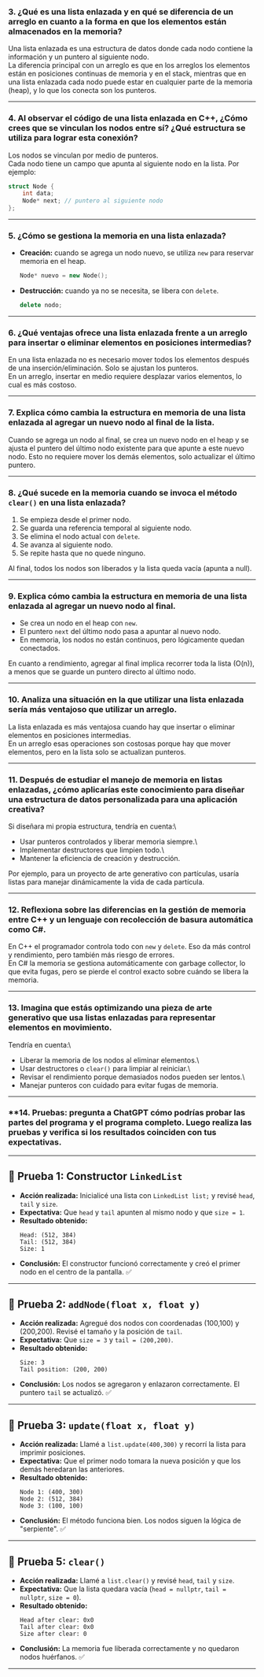 ### 3. ¿Qué es una lista enlazada y en qué se diferencia de un arreglo en cuanto a la forma en que los elementos están almacenados en la memoria?
Una lista enlazada es una estructura de datos donde cada nodo contiene la información y un puntero al siguiente nodo.  
La diferencia principal con un arreglo es que en los arreglos los elementos están en posiciones continuas de memoria y en el stack, mientras que en una lista enlazada cada nodo puede estar en cualquier parte de la memoria (heap), y lo que los conecta son los punteros.

---

### 4. Al observar el código de una lista enlazada en C++, ¿Cómo crees que se vinculan los nodos entre sí? ¿Qué estructura se utiliza para lograr esta conexión?
Los nodos se vinculan por medio de punteros.  
Cada nodo tiene un campo que apunta al siguiente nodo en la lista. Por ejemplo:

```cpp
struct Node {
    int data;
    Node* next; // puntero al siguiente nodo
};
```

---

### 5. ¿Cómo se gestiona la memoria en una lista enlazada?
- **Creación:** cuando se agrega un nodo nuevo, se utiliza `new` para reservar memoria en el heap.
  ```cpp
  Node* nuevo = new Node();
  ```
- **Destrucción:** cuando ya no se necesita, se libera con `delete`.
  ```cpp
  delete nodo;
  ```
---

### 6. ¿Qué ventajas ofrece una lista enlazada frente a un arreglo para insertar o eliminar elementos en posiciones intermedias?
En una lista enlazada no es necesario mover todos los elementos después de una inserción/eliminación. Solo se ajustan los punteros.  
En un arreglo, insertar en medio requiere desplazar varios elementos, lo cual es más costoso.

---

### **7. Explica cómo cambia la estructura en memoria de una lista enlazada al agregar un nuevo nodo al final de la lista.**

Cuando se agrega un nodo al final, se crea un nuevo nodo en el heap y se
ajusta el puntero del último nodo existente para que apunte a este nuevo
nodo. Esto no requiere mover los demás elementos, solo actualizar el
último puntero.

---

### 8. ¿Qué sucede en la memoria cuando se invoca el método `clear()` en una lista enlazada?
1. Se empieza desde el primer nodo.  
2. Se guarda una referencia temporal al siguiente nodo.  
3. Se elimina el nodo actual con `delete`.  
4. Se avanza al siguiente nodo.  
5. Se repite hasta que no quede ninguno.  

Al final, todos los nodos son liberados y la lista queda vacía (apunta a null).

---

### 9. Explica cómo cambia la estructura en memoria de una lista enlazada al agregar un nuevo nodo al final.
- Se crea un nodo en el heap con `new`.  
- El puntero `next` del último nodo pasa a apuntar al nuevo nodo.  
- En memoria, los nodos no están continuos, pero lógicamente quedan conectados.  

En cuanto a rendimiento, agregar al final implica recorrer toda la lista (O(n)), a menos que se guarde un puntero directo al último nodo.

---

### **10. Analiza una situación en la que utilizar una lista enlazada sería más ventajoso que utilizar un arreglo.**

La lista enlazada es más ventajosa cuando hay que insertar o eliminar
elementos en posiciones intermedias.\
En un arreglo esas operaciones son costosas porque hay que mover
elementos, pero en la lista solo se actualizan punteros.

------------------------------------------------------------------------

### **11. Después de estudiar el manejo de memoria en listas enlazadas, ¿cómo aplicarías este conocimiento para diseñar una estructura de datos personalizada para una aplicación creativa?**

Si diseñara mi propia estructura, tendría en cuenta:\
- Usar punteros controlados y liberar memoria siempre.\
- Implementar destructores que limpien todo.\
- Mantener la eficiencia de creación y destrucción.

Por ejemplo, para un proyecto de arte generativo con partículas, usaría
listas para manejar dinámicamente la vida de cada partícula.

------------------------------------------------------------------------

### **12. Reflexiona sobre las diferencias en la gestión de memoria entre C++ y un lenguaje con recolección de basura automática como C#.**

En C++ el programador controla todo con `new` y `delete`. Eso da más
control y rendimiento, pero también más riesgo de errores.\
En C# la memoria se gestiona automáticamente con garbage collector, lo
que evita fugas, pero se pierde el control exacto sobre cuándo se libera
la memoria.

------------------------------------------------------------------------

### **13. Imagina que estás optimizando una pieza de arte generativo que usa listas enlazadas para representar elementos en movimiento.**

Tendría en cuenta:\
- Liberar la memoria de los nodos al eliminar elementos.\
- Usar destructores o `clear()` para limpiar al reiniciar.\
- Revisar el rendimiento porque demasiados nodos pueden ser lentos.\
- Manejar punteros con cuidado para evitar fugas de memoria.

------------------------------------------------------------------------

### **14. Pruebas: pregunta a ChatGPT cómo podrías probar las partes del programa y el programa completo. Luego realiza las pruebas y verifica si los resultados coinciden con tus expectativas.  
---

## 🔹 Prueba 1: Constructor `LinkedList`
- **Acción realizada:** Inicialicé una lista con `LinkedList list;` y revisé `head`, `tail` y `size`.
- **Expectativa:** Que `head` y `tail` apunten al mismo nodo y que `size = 1`.
- **Resultado obtenido:**  
  ```
  Head: (512, 384)
  Tail: (512, 384)
  Size: 1
  ```
- **Conclusión:** El constructor funcionó correctamente y creó el primer nodo en el centro de la pantalla. ✅

---

## 🔹 Prueba 2: `addNode(float x, float y)`
- **Acción realizada:** Agregué dos nodos con coordenadas (100,100) y (200,200). Revisé el tamaño y la posición de `tail`.
- **Expectativa:** Que `size = 3` y `tail = (200,200)`.
- **Resultado obtenido:**  
  ```
  Size: 3
  Tail position: (200, 200)
  ```
- **Conclusión:** Los nodos se agregaron y enlazaron correctamente. El puntero `tail` se actualizó. ✅

---

## 🔹 Prueba 3: `update(float x, float y)`
- **Acción realizada:** Llamé a `list.update(400,300)` y recorrí la lista para imprimir posiciones.
- **Expectativa:** Que el primer nodo tomara la nueva posición y que los demás heredaran las anteriores.
- **Resultado obtenido:**  
  ```
  Node 1: (400, 300)
  Node 2: (512, 384)
  Node 3: (100, 100)
  ```
- **Conclusión:** El método funciona bien. Los nodos siguen la lógica de "serpiente". ✅

---

## 🔹 Prueba 5: `clear()`
- **Acción realizada:** Llamé a `list.clear()` y revisé `head`, `tail` y `size`.
- **Expectativa:** Que la lista quedara vacía (`head = nullptr`, `tail = nullptr`, `size = 0`).
- **Resultado obtenido:**  
  ```
  Head after clear: 0x0
  Tail after clear: 0x0
  Size after clear: 0
  ```
- **Conclusión:** La memoria fue liberada correctamente y no quedaron nodos huérfanos. ✅

---